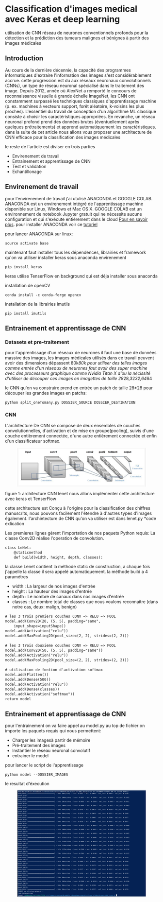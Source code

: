 # Classification d'images medical avec Keras et deep learning
utilisation de CNN réseau de neurones conventionnels profonds pour la détection et la prédiction des tumeurs malignes et bénignes à partir des images médicales  

## Introduction 
Au cours de la dernière décennie, la capacité des programmes informatiques d'extraire l'information des images s'est considérablement accrue. cette progression est du  aux réseaux neuronaux convolutionnels (CNNs), un type de réseau neuronal spécialisé dans le traitement des image. Depuis 2012, année où AlexNet a remporté le concours de reconnaissance visuelle à grande échelle ImageNet, les CNN ont constamment surpassé les techniques classiques d'apprentissage machine (p. ex. machines à vecteurs support, forêt aléatoire, k-voisins les plus proches). L'essentiel du travail de conception d'un algorithme ML classique consiste à choisir les caractéristiques appropriées. En revanche, un réseau neuronal profond prend des données brutes (éventuellement après quelques prétraitements) et apprend automatiquement les caractéristiques. 
dans la suite de cet article nous allons vous proposer une architecture de CNN efficace pour la classification des images médicales 

le reste de l'article est diviser en trois parties 
* Envirenement de travail 
* Entrainement et apprentissage de CNN 
* Test et validation 
* Echantillonage 


## Envirenement de travail
pour l'envirenement de travail j'ai utulisé ANACONDA et GOOGLE COLAB.
ANACONDA est  un envirenement intégré de l'apprentissage machine disponible sur Linux, Windows et Mac OS X.
GOOGLE COLAB  est un environnement de notebook Jupyter gratuit qui ne nécessite aucune configuration et qui s'exécute entièrement dans le cloud [Pour en savoir plus](http://www.ac-grenoble.fr/ugine/m/?p=271).
pour installer ANACONDA voir ce [tutoriel](http://www.ac-grenoble.fr/ugine/m/?p=271)

pour lancer ANACONDA sur linux: 
```
source activate base
```
maintenant faut installer tous les dépendences, librairies et framework qu'on va utiliser 
installer keras sous anaconda envirenement 

```
pip install keras
```
keras utilise TenserFlow en background qui est déja installer sous anaconda 

installation de openCV 
```
conda install -c conda-forge opencv
```

installation de la librairies imutils

```
pip install imutils
```

## Entrainement et apprentissage de CNN 
### Datasets et pre-traitement 
pour l'apprentissage d'un réseaux de neurones il faut une base de données massive des images, les images médicales utilisés dans ce travail peuvent avoir des dimensions dépassent  80k*80k pour utiliser des telles images comme entrée d'un réseaux de neurones faut avoir des super machine avec des processeurs graphique comme Nvidia Titan X 
d'ou la nécissité d'utiliser de découper ces images en imagettes de taille 28*28,32*32,64*64

le CNN qu'on va construire prend en entrée un patch de taille 28*28 
pour découper les grandes images en patchs: 
```
python split_oneTomany.py DOSSIER_SOURCE DOSSIER_DESTINATION
```
### CNN
L'architecture De CNN se compose de deux ensembles de couches convolutionnelles, d'activation et de mise en groupe(pooling), suivis d'une couche entièrement connectée, d'une autre entièrement connectée et enfin d'un classificateur softmax.

<figure>
    <img src="images/architecture.png" align="center"/>
</figure>
		figure 1: architecture CNN lenet
nous allons implémenter cette architecture avec keras et TenserFlow

cette architecture est Conçu à l'origine pour la classification des chiffres manuscrits, nous pouvons facilement l'étendre à d'autres types d'images également.
l'archietecture de CNN qu'on va utiliser est dans lenet.py 
*code exlication 

Les premieres lignes  gèrent l'importation de nos paquets Python requis:
La classe Conv2D réalise l'operation de convolution. 
```
class LeNet:
	@staticmethod
	def build(width, height, depth, classes):
```
la classe Lenet contient la méthode static de construction, a chaque fois j'appelle la classe il sera appelé automatiquement.
la méthode build a 4 paramétres
* width : La largeur de nos images d'entrée
* height : La hauteur des images d'entrée
* depth : Le nombre de canaux dans nos images d'entrée 
* classes : Le nombre total de classes que nous voulons reconnaître (dans notre cas, deux: malign, benign)
```
# les 3 trois premiers couches CONV => RELU => POOL
model.add(Conv2D(20, (5, 5), padding="same",
	input_shape=inputShape))
model.add(Activation("relu"))
model.add(MaxPooling2D(pool_size=(2, 2), strides=(2, 2)))

# les 3 trois douxieme couches CONV => RELU => POOL
model.add(Conv2D(50, (5, 5), padding="same"))
model.add(Activation("relu"))
model.add(MaxPooling2D(pool_size=(2, 2), strides=(2, 2)))

# utilisation de fontion d'activation softmax 
model.add(Flatten())
model.add(Dense(500))
model.add(Activation("relu"))
model.add(Dense(classes))
model.add(Activation("softmax"))
return model
```

## Entrainement et apprentissage de CNN

pour l'entrainement on va faire appel au model.py 
au top de fichier on importe les paquets requis qui nous permettent:
* Charger les imagesà partir de mémoire
* Pré-traitement des images
* Instantier le réseau neuronal convolutif
* entrainer le model

pour lancer le script de l'apprentissage 
```
python model --DOSSIER_IMAGES
```
le resultat d'éxecution 
<figure>
    <img src="images/training.png" align="center"/>
</figure>


